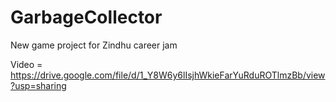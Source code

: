 # GarbageCollector
New game project for Zindhu career jam

Video = https://drive.google.com/file/d/1_Y8W6y6lIsjhWkieFarYuRduROTlmzBb/view?usp=sharing
